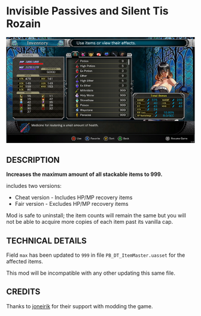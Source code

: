 # Invisible Passives and Silent Tis Rozain

![](thumbnail.jpg)

## DESCRIPTION

**Increases the maximum amount of all stackable items to 999.**

includes two versions:

- Cheat version - Includes HP/MP recovery items
- Fair version - Excludes HP/MP recovery items

Mod is safe to uninstall; the item counts will remain the same but you will not be able to acquire more copies of each item past its vanilla cap.

## TECHNICAL DETAILS

Field `max` has been updated to `999` in file `PB_DT_ItemMaster.uasset` for the affected items.

This mod will be incompatible with any other updating this same file.

## CREDITS

Thanks to [joneirik](https://www.nexusmods.com/bloodstainedritualofthenight/users/46391987) for their support with modding the game.
